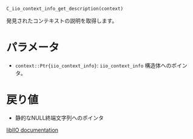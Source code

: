 ```
C_iio_context_info_get_description(context)
```

発見されたコンテキストの説明を取得します。

# パラメータ

  * `context::Ptr{iio_context_info}`: `iio_context_info` 構造体へのポインタ。

# 戻り値

  * 静的なNULL終端文字列へのポインタ

[libIIO documentation](https://analogdevicesinc.github.io/libiio/master/libiio/group__Scan.html#ga885558697d0e4dad11a4a5b6f5fbc4d6)
